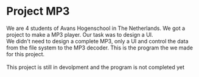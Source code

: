<h1>Project MP3</h1>
We are 4 students of Avans Hogenschool in The Netherlands. We got a project to make a MP3 player. Our task was to design a UI.<br />
We didn't need to design a complete MP3, only a UI and control the data from the file system to the MP3 decoder. This is the 
program the we made for this project. </br>
</br>
This project is still in devolpment and the program is not completed yet
